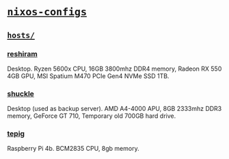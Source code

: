 # [`nixos-configs`](https://github.com/SquarePear/nixos-configs)

<!--
Still working on the setup script

## Usage
-->

## [`hosts/`](./hosts/)

### [reshiram](./hosts/reshiram)
Desktop. Ryzen 5600x CPU, 16GB 3800mhz DDR4 memory, Radeon RX 550 4GB GPU, MSI Spatium M470 PCIe Gen4 NVMe SSD 1TB.

### [shuckle](./hosts/shuckle)
Desktop (used as backup server). AMD A4-4000 APU, 8GB 2333mhz DDR3 memory, GeForce GT 710, Temporary old 700GB hard drive.

### [tepig](./hosts/tepig)
Raspberry Pi 4b. BCM2835 CPU, 8gb memory.

